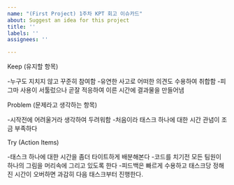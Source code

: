 ```yaml
---
name: "(First Project) 1주차 KPT 회고 이슈카드"
about: Suggest an idea for this project
title: ''
labels: ''
assignees: ''

---
```


Keep (유지할 항목)

-누구도 지치지 않고 꾸준히 참여함
-유연한 사고로 어떠한 의견도 수용하여 취합함
-피그마 사용이 서툴렀으나 곧잘 적응하여 이른 시간에 결과물을 만들어냄

Problem (문제라고 생각하는 항목)

-시작전에 어려울거라 생각하여 두려워함
-처음이라 태스크 하나에 대한 시간 관념이 조금 부족하다

Try (Action Items)

-태스크 하나에 대한 시간을 좀더 타이트하게 배분해본다
-코드를 치기전 모든 팀원이 하나의 그림을 머리속에 그리고 있도록 한다
-피드백은 빠르게 수용하고 태스크당 정해진 시간이 오버하면 과감히 다음 태스크부터 진행한다.
